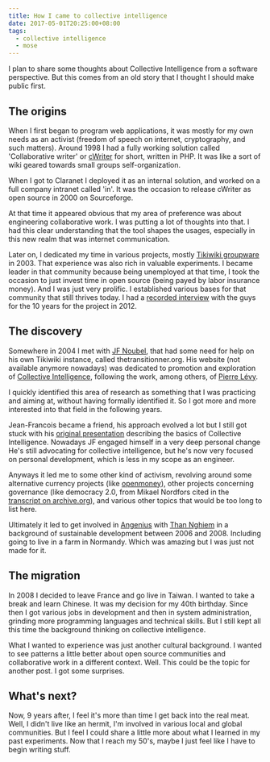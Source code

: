 ```yaml
---
title: How I came to collective intelligence
date: 2017-05-01T20:25:00+08:00
tags:
  - collective intelligence
  - mose
---
```


I plan to share some thoughts about Collective Intelligence from a software perspective. 
But this comes from an old story that I thought I should make public first.

## The origins

When I first began to program web applications, it was mostly for my own needs 
as an activist (freedom of speech on internet, cryptography, and such matters). 
Around 1998 I had a fully working solution called 'Collaborative writer' or 
[cWriter][8] for short, written in PHP. It was like a sort of wiki geared towards 
small groups self-organization.

When I got to Claranet I deployed it as an internal solution, and worked on a 
full company intranet called 'in'. It was the occasion to release cWriter as 
open source in 2000 on Sourceforge.

At that time it appeared obvious that my area of preference was about engineering
collaborative work. I was putting a lot of thoughts into that. I had this clear 
understanding that the tool shapes the usages, especially in this new realm that 
was internet communication.

Later on, I dedicated my time in various projects, mostly [Tikiwiki groupware][11] in 2003. 
That experience was also rich in valuable experiments. I became leader in that community
because being unemployed at that time, I took the occasion to just invest time in 
open source (being payed by labor insurance money). And I was just very prolific.
I established various bases for that community that still thrives today. I had a 
[recorded interview][10] with the guys for the 10 years for the project in 2012.

## The discovery

Somewhere in 2004 I met with [JF Noubel][1], that had some need for help on his own Tikiwiki 
instance, called thetransitionner.org. His website (not available anymore nowadays)
was dedicated to promotion and exploration of [Collective Intelligence][3], following the work,
among others, of [Pierre Lévy][2].

I quickly identified this area of research as something that I was practicing and 
aiming at, without having formally identified it. So I got more and more interested 
into that field in the following years.

Jean-Francois became a friend, his approach evolved a lot but I still got stuck with
his [original presentation][4] describing the basics of Collective Intelligence. 
Nowadays JF engaged himself in a very deep personal change He's still advocating for 
collective intelligence, but he's now very focused on personal development, which is 
less in my scope as an engineer.

Anyways it led me to some other kind of activism, revolving around some alternative currency 
projects (like [openmoney][5]), other projects concerning governance (like democracy 2.0,
from Mikael Nordfors cited in the [transcript on archive.org][6]), and various other topics
that would be too long to list here.

Ultimately it led to get involved in [Angenius][7] with [Than Nghiem][9] in a background of 
sustainable development between 2006 and 2008. Including going to live in a farm in Normandy.
Which was amazing but I was just not made for it.

## The migration

In 2008 I decided to leave France and go live in Taiwan. I wanted to take a break and 
learn Chinese. It was my decision for my 40th birthday. Since then I got various jobs in 
development and then in system administration, grinding more programming languages and 
technical skills. But I still kept all this time the background thinking on 
collective intelligence.

What I wanted to experience was just another cultural background. I wanted to see patterns 
a little better about open source communities and collaborative work in a different context. 
Well. This could be the topic for another post. I got some surprises.

## What's next?

Now, 9 years after, I feel it's more than time I get back into the real meat. Well, 
I didn't live like an hermit, I'm involved in various local and global communities. 
But I feel I could share a little more about what I learned in my past experiments. 
Now that I reach my 50's, maybe I just feel like I have to begin writing stuff.


[1]: http://noubel.com/
[2]: https://en.wikipedia.org/wiki/Pierre_L%C3%A9vy
[3]: https://en.wikipedia.org/wiki/Collective_intelligence
[4]: http://publishing.yudu.com/Library/Arswi/CollectiveIntelligen/resources/index.htm?skipFlashCheck=true
[5]: http://openmoney.org/
[6]: https://archive.org/stream/eo_Collective_Intelligence/Collective_Intelligence_djvu.txt
[7]: http://angenius.org/tiki-index.php
[8]: https://sourceforge.net/projects/cwriter/
[9]: https://fr.wikipedia.org/wiki/Thanh_Nghiem
[10]: https://tiki.org/Webinar+2012+10
[11]: https://tiki.org/mose
